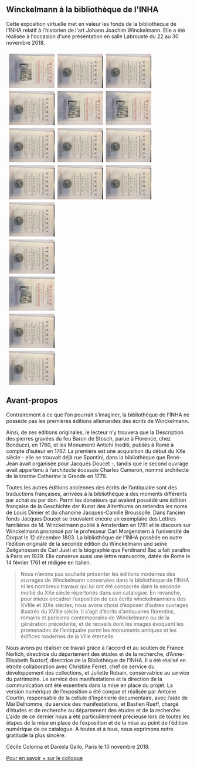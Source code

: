 ## Winckelmann à la bibliothèque de l'INHA

Cette exposition virtuelle met en valeur les fonds de la bibliothèque de l'INHA relatif à l'historien de l'art Johann Joachim Winckelmann.
Elle a été réalisée à l'occasion d'une présentation en salle Labrouste du 22 au 30 novembre 2018.


<div class="row">
  <div class="column">
    <a href="./document1.html"><img src="./img/doc1/doc1_1.jpg"></a>
    <img src="./img/doc1/doc1_2.jpg">
    <img src="./img/doc1/doc1_2.jpg">
    <img src="./img/doc1/doc1_2.jpg">
    <img src="./img/doc1/doc1_2.jpg">
  </div>
  <div class="column">
    <img src="./img/doc1/doc1_2.jpg">
    <img src="./img/doc1/doc1_1.jpg">
    <img src="./img/doc1/doc1_2.jpg">
    <img src="./img/doc1/doc1_2.jpg">
  </div>
  <div class="column">
  <img src="./img/doc1/doc1_2.jpg">
  <img src="./img/doc1/doc1_1.jpg">
  <img src="./img/doc1/doc1_2.jpg">
  <img src="./img/doc1/doc1_2.jpg">
  </div>
  <div class="column">
  <img src="./img/doc1/doc1_2.jpg">
  <img src="./img/doc1/doc1_1.jpg">
  <img src="./img/doc1/doc1_2.jpg">
  <img src="./img/doc1/doc1_2.jpg">
  </div>
</div>


## Avant-propos

Contrairement à ce que l’on pourrait s’imaginer, la bibliothèque de l’INHA ne possède pas les premières éditions allemandes des écrits de Winckelmann.

Ainsi, de ses éditions originales, le lecteur n’y trouvera que la Description des pierres gravées du feu Baron de Stosch, parue à Florence, chez Bonducci, en 1760, et les Monumenti Antichi Inediti, publiés à Rome à compte d’auteur en 1767.
 La première est une acquisition du début du XXe siècle - elle se trouvait déjà rue Spontini, dans la bibliothèque que René-Jean avait organisée pour Jacques Doucet -, tandis que le second ouvrage avait appartenu à l’architecte écossais Charles Cameron, nommé architecte de la tzarine Catherine la Grande en 1779.

 Toutes les autres éditions anciennes des écrits de l’antiquaire sont des traductions françaises, arrivées à la bibliothèque à des moments différents par achat ou par don. Parmi les donateurs qui avaient possédé une édition française de la Geschichte der Kunst des Alterthums on retiendra les noms de Louis Dimier et du chanoine Jacques-Camille Broussolle. Dans l’ancien fonds Jacques Doucet se trouvaient encore un exemplaire des Lettres familières de M. Winckelmann publié à Amsterdam en 1781 et le discours sur Winckelmann prononcé par le professeur Carl Morgenstern à l’université de Dorpat le 12 décembre 1803. La bibliothèque de l’INHA possède en outre l’édition originale de la seconde édition du Winckelmann und seine Zeitgenossen de Carl Justi et la biographie que Ferdinand Bac a fait paraître à Paris en 1929. Elle conserve aussi une lettre manuscrite, datée de Rome le 14 février 1761 et rédigée en italien.

> Nous n’avons pas souhaité présenter les éditions modernes des ouvrages de Winckelmann conservées dans la bibliothèque de l’INHA ni les nombreux travaux qui lui ont été consacrés dans la seconde moitié du XXe siècle répertoriés dans son catalogue. En revanche, pour mieux encadrer l’exposition de ces écrits winckelmanniens des XVIIIe et XIXe siècles, nous avons choisi d’exposer d’autres ouvrages illustrés du XVIIIe siècle. Il s’agit d’écrits d’antiquaires florentins, romains et parisiens contemporains de Winckelmann ou de la génération précédente, et de recueils dont les images évoquent les promenades de l’antiquaire parmi les monuments antiques et les édifices modernes de la Ville éternelle.

Nous avons pu réaliser ce travail grâce à l’accord et au soutien de France Nerlich, directrice du département des études et de la recherche, d’Anne-Elisabeth Buxtorf, directrice de la Bibliothèque de l’INHA. Il a été réalisé en étroite collaboration avec Christine Ferret, chef de service du développement des collections, et Juliette Robain, conservatrice au service du patrimoine. Le service des manifestations et la direction de la communication ont été essentiels dans la mise en place du projet. La version numérique de l’exposition a été conçue et réalisée par Antoine Courtin, responsable de la cellule d'ingénierie documentaire, avec l’aide de Maï Delhomme, du service des manifestations, et Bastien Rueff, chargé d’études et de recherche au département des études et de la recherche. L’aide de ce dernier nous a été particulièrement précieuse lors de toutes les étapes de la mise en place de l’exposition et de la mise au point de l’édition numérique de ce catalogue. À toutes et à tous, nous exprimons notre gratitude la plus sincère.

Cécile Colonna et Daniela Gallo, Paris le 10 novembre 2018.

[Pour en savoir + sur le colloque](https://www.inha.fr/fr/agenda/parcourir-par-annee/en-2018/novembre-2018/winckelmann-et-l-uvre-d-art-materiaux-et-types.html)

<style type="text/css">
.row {
  display: flex;
  flex-wrap: wrap;
  padding: 0 4px;
}

/* Create four equal columns that sits next to each other */
.column {
  flex: 25%;
  max-width: 25%;
  padding: 0 4px;
}

.column img {
  margin-top: 8px;
  vertical-align: middle;
}

/* Responsive layout - makes a two column-layout instead of four columns */
@media screen and (max-width: 800px) {
  .column {
    flex: 50%;
    max-width: 50%;
  }
}

/* Responsive layout - makes the two columns stack on top of each other instead of next to each other */
@media screen and (max-width: 600px) {
  .column {
    flex: 100%;
    max-width: 100%;
  }
}
</style>
